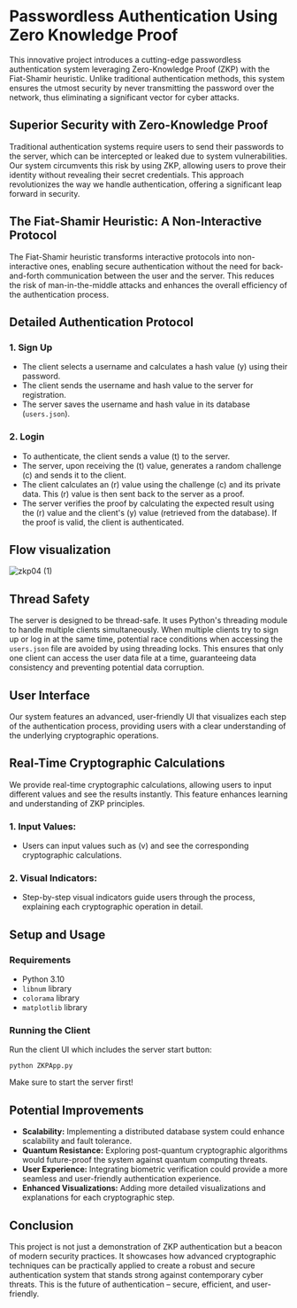 # Passwordless Authentication Using Zero Knowledge Proof 

This innovative project introduces a cutting-edge passwordless authentication system leveraging Zero-Knowledge Proof (ZKP) with the Fiat-Shamir heuristic. Unlike traditional authentication methods, this system ensures the utmost security by never transmitting the password over the network, thus eliminating a significant vector for cyber attacks.

## Superior Security with Zero-Knowledge Proof

Traditional authentication systems require users to send their passwords to the server, which can be intercepted or leaked due to system vulnerabilities. Our system circumvents this risk by using ZKP, allowing users to prove their identity without revealing their secret credentials. This approach revolutionizes the way we handle authentication, offering a significant leap forward in security.

## The Fiat-Shamir Heuristic: A Non-Interactive Protocol

The Fiat-Shamir heuristic transforms interactive protocols into non-interactive ones, enabling secure authentication without the need for back-and-forth communication between the user and the server. This reduces the risk of man-in-the-middle attacks and enhances the overall efficiency of the authentication process.

## Detailed Authentication Protocol

### 1. Sign Up
   - The client selects a username and calculates a hash value \(y\) using their password.
   - The client sends the username and hash value to the server for registration.
   - The server saves the username and hash value in its database (`users.json`).

### 2. Login
   - To authenticate, the client sends a value \(t\) to the server.
   - The server, upon receiving the \(t\) value, generates a random challenge \(c\) and sends it to the client.
   - The client calculates an \(r\) value using the challenge \(c\) and its private data. This \(r\) value is then sent back to the server as a proof.
   - The server verifies the proof by calculating the expected result using the \(r\) value and the client's \(y\) value (retrieved from the database). If the proof is valid, the client is authenticated.

##  Flow visualization

![zkp04 (1)](https://github.com/Am0stafa/Zero-Knowledge-Proof-authentication/assets/62848968/7cdf1886-6b9a-44a1-b409-1a88e806b035)


## Thread Safety

The server is designed to be thread-safe. It uses Python's threading module to handle multiple clients simultaneously. When multiple clients try to sign up or log in at the same time, potential race conditions when accessing the `users.json` file are avoided by using threading locks. This ensures that only one client can access the user data file at a time, guaranteeing data consistency and preventing potential data corruption.

## User Interface

Our system features an advanced, user-friendly UI that visualizes each step of the authentication process, providing users with a clear understanding of the underlying cryptographic operations.


## Real-Time Cryptographic Calculations

We provide real-time cryptographic calculations, allowing users to input different values and see the results instantly. This feature enhances learning and understanding of ZKP principles.

### 1. **Input Values:**
   - Users can input values such as \(v\) and see the corresponding cryptographic calculations.

### 2. **Visual Indicators:**
   - Step-by-step visual indicators guide users through the process, explaining each cryptographic operation in detail.

## Setup and Usage

### Requirements
   - Python 3.10
   - `libnum` library
   - `colorama` library
   - `matplotlib` library
   
### Running the Client
   Run the client UI which includes the server start button:
   ```
   python ZKPApp.py
   ```
   Make sure to start the server first!

## Potential Improvements

  - **Scalability:** Implementing a distributed database system could enhance scalability and fault tolerance.
  - **Quantum Resistance:** Exploring post-quantum cryptographic algorithms would future-proof the system against quantum computing threats.
  - **User Experience:** Integrating biometric verification could provide a more seamless and user-friendly authentication experience.
  - **Enhanced Visualizations:** Adding more detailed visualizations and explanations for each cryptographic step.

## Conclusion

This project is not just a demonstration of ZKP authentication but a beacon of modern security practices. It showcases how advanced cryptographic techniques can be practically applied to create a robust and secure authentication system that stands strong against contemporary cyber threats. This is the future of authentication – secure, efficient, and user-friendly.
